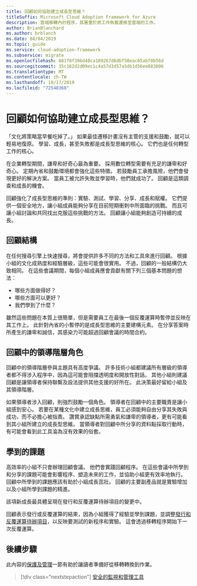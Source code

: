 ```yaml
---
title: 回顧如何協助建立成長型思維？
titleSuffix: Microsoft Cloud Adoption Framework for Azure
description: 雲端移轉內的程序，其著重於將工作負載遷移至雲端的工作。
author: BrianBlanchard
ms.author: brblanch
ms.date: 04/04/2019
ms.topic: guide
ms.service: cloud-adoption-framework
ms.subservice: migrate
ms.openlocfilehash: 881f8f396d40ca189267d6dbf50eac65abf0b56d
ms.sourcegitcommit: 35c162d2d09ec1c4a57d3d57a5db1d56ee883806
ms.translationtype: MT
ms.contentlocale: zh-TW
ms.lasthandoff: 10/17/2019
ms.locfileid: "72548368"
---
```

<!-- markdownlint-disable MD026 -->

# <a name="how-do-retrospectives-help-build-a-growth-mindset"></a>回顧如何協助建立成長型思維？

「文化將策略當早餐吃掉了。」 如果最佳遷移計畫沒有主管的支援和鼓勵，就可以輕易地復原。 學習、成長，甚至失敗都是成長型思維的核心。 它們也是任何轉型工作的核心。

在企業轉型期間，謙卑和好奇心最為重要。 採用數位轉型需要有充足的謙卑和好奇心。 定期內省和鼓勵環境都會強化這些特徵。 若鼓勵員工承擔風險，他們會發現更好的解決方案。 當員工被允許失敗並學習時，他們就成功了。 回顧是這類調查和成長的機會。

回顧強化了成長型思維的準則：實驗、測試、學習、分享、成長和賦權。 它們提供一個安全地方，讓小組成員能夠分享在目前短期衝刺中所面臨的挑戰。 而且可讓小組討論和共同找出克服這些挑戰的方法。 回顧讓小組能夠創造可持續的成長。

## <a name="retrospective-structure"></a>回顧結構

在任何搜尋引擎上快速搜尋，將會提供許多不同的方法和工具來進行回顧。 根據小組的文化成熟度和經驗層級，這些可能會很實用。 不過，回顧的一般結構仍大致相同。 在這些會議期間，每個小組成員應會貢獻有關下列三個基本問題的想法：

- 哪些方面做得好？
- 哪些方面可以更好？
- 我們學到了什麼？

雖然這些問題在本質上很簡單，但是需要員工在最後一個反覆運算時暫停並反映在其工作上。 此針對內省的小暫停的是成長型思維的主要建構元素。 在分享答案時所產生的謙卑和誠信，其感染力可能超過回顧會議的時間合約。

## <a name="leaderships-role-in-a-retrospective"></a>回顧中的領導階層角色

回顧中的領導階層參與主題具有高度爭議。 許多技術小組都建議所有層級的領導者都不得涉入程序中，因為這可能會阻擋透明度和開放性對話。 其他小組則建議回顧是讓領導者保持聯繫及設法提供其他支援的好所在。 此決策最好留給小組及其領導階層。

如果領導者涉入回顧，則強烈鼓勵一個角色。 領導者在回顧中的主要職責是讓小組感到安心。 若要在某種文化中建立成長思維，員工必須能夠自由分享其失敗與成功，而不必擔心被指責。 讚賞承認缺點所需勇氣和謙卑的領導者，更有可能看到其小組所建立的成長型思維。 當領導者對回顧中所分享的資料點採取行動時，有可能會看到此工具淪為沒有效果的俗套。

## <a name="lessons-learned"></a>學到的課題

高效率的小組不只會辦理回顧會議。 他們會實踐回顧程序。 在這些會議中所學到和分享的課題可能會影響程序、塑造未來的工作，並協助小組更有效率地執行。 回顧中所學到的課題應該有助於小組成長茁壯。 回顧的主要副產品就是實驗增加以及小組所學到課題的精進。

該項新成長最具體呈現在發行和反覆運算待辦項目的變更中。

回顧表示發行或反覆運算的結束，因為小組獲得了經驗並學到課題，並調整[發行和反覆運算待辦項目](../assess/release-iteration-backlog.md)，以反映要測試的新程序和實驗。 這會透過移轉程序開始下一次反覆運算。

## <a name="next-steps"></a>後續步驟

此內容的[保護及管理](../secure-and-manage/index.md)一節有助於讓讀者準備好從移轉轉換到作業。

> [!div class="nextstepaction"]
> [安全的監視和管理工具](../secure-and-manage/index.md)
